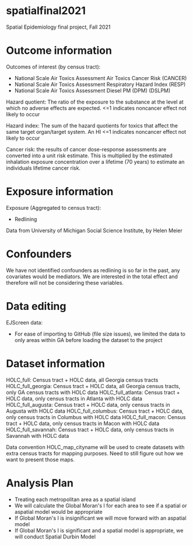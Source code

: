 # spatialfinal2021
Spatial Epidemiology final project, Fall 2021

# Outcome information 

Outcomes of interest (by census tract):

- National Scale Air Toxics Assessment Air Toxics Cancer Risk (CANCER)
- National Scale Air Toxics Assessment Respiratory Hazard Index (RESP)
- National Scale Air Toxics Assessment Diesel PM (DPM) (DSLPM)

Hazard quotient: The ratio of the exposure to the substance at the level at which no adverse effects are expected.  <=1 indicates noncancer effect not likely to occur 

Hazard index: The sum of the hazard quotients for toxics that affect the same target organ/target system.  An HI <=1 indicates noncancer effect not likely to occur 

Cancer risk: the results of cancer dose-response assessments are converted into a unit risk estimate.  This is multiplied by the estimated inhalation exposure concentration over a lifetime (70 years) to estimate an individuals lifetime cancer risk.   

# Exposure information 

Exposure (Aggregated to census tract):
- Redlining 

Data from University of Michigan Social Science Institute, by Helen Meier

# Confounders 

We have not identified confounders as redlining is so far in the past, any covariates would be mediators.  We are interested in the total effect and therefore will not be considering these variables. 

# Data editing 

EJScreen data: 
- For ease of importing to GitHub (file size issues), we limited the data to only areas within GA before loading the dataset to the project 

# Dataset information 

HOLC_full: Census tract + HOLC data, all Georgia census tracts
HOLC_full_georgia: Census tract + HOLC data, all Georgia census tracts, only GA census tracts with HOLC data
HOLC_full_atlanta: Census tract + HOLC data, only census tracts in Atlanta with HOLC data
HOLC_full_augusta: Census tract + HOLC data, only census tracts in Augusta with HOLC data
HOLC_full_columbus: Census tract + HOLC data, only census tracts in Columbus with HOLC data
HOLC_full_macon: Census tract + HOLC data, only census tracts in Macon with HOLC data
HOLC_full_savannah: Census tract + HOLC data, only census tracts in Savannah with HOLC data

Data convention HOLC_map_cityname will be used to create datasets with extra census tracts for mapping purposes. Need to still figure out how we want to present those maps.

# Analysis Plan

- Treating each metropolitan area as a spatial island 
- We will calculate the Global Moran's I for each area to see if a spatial or aspatial model would be appropriate
- If Global Moran's I is insignificant we will move forward with an aspatial model
- If Global Moran's I is significant and a spatial model is appropriate, we will conduct Spatial Durbin Model 
